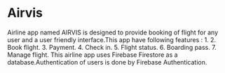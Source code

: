 # Airvis


Airline app named AIRVIS is designed to provide
booking of flight for any user and a user friendly
interface.This app have following features :
1.
2. Book flight.
3. Payment.
4. Check in.
5. Flight status.
6. Boarding pass.
7. Manage flight.
This airline app uses Firebase Firestore as a
database.Authentication of users is done by
Firebase Authentication.
